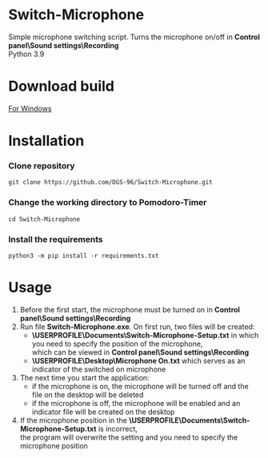 # Switch-Microphone
Simple microphone switching script. Turns the microphone on/off in **Control panel\Sound settings\Recording**
<br>Python 3.9

# Download build
[For Windows](https://codeload.github.com/DGS-96/Switch-Microphone/zip/refs/heads/build)

# Installation
### Clone repository
	git clone https://github.com/DGS-96/Switch-Microphone.git

### Change the working directory to Pomodoro-Timer
	cd Switch-Microphone

### Install the requirements
	python3 -m pip install -r requirements.txt

# Usage
1. Before the first start, the microphone must be turned on in **Control panel\Sound settings\Recording**
1. Run file **Switch-Microphone.exe**. On first run, two files will be created:
   - **\USERPROFILE\Documents\Switch-Microphone-Setup.txt** in which you need to specify the position of the microphone,
   <br>which can be viewed in **Control panel\Sound settings\Recording**
   - **\USERPROFILE\Desktop\Microphone On.txt** which serves as an indicator of the switched on microphone
1. The next time you start the application:
   - if the microphone is on, the microphone will be turned off and the file on the desktop will be deleted
   - if the microphone is off, the microphone will be enabled and an indicator file will be created on the desktop
1. If the microphone position in the **\USERPROFILE\Documents\Switch-Microphone-Setup.txt** is incorrect,
   <br>the program will overwrite the setting and you need to specify the microphone position
